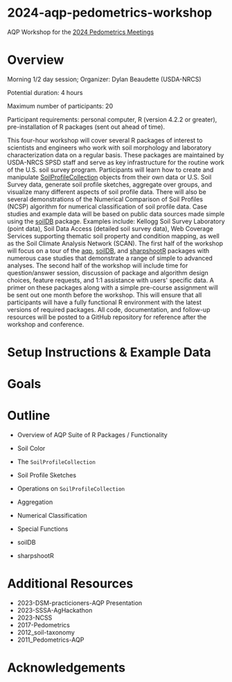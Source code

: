 # 2024-aqp-pedometrics-workshop
AQP Workshop for the [2024 Pedometrics Meetings](http://pedometrics.org/pedometrics-2024-addressing-the-10-challenges/)

# Overview
Morning 1/2 day session; Organizer: Dylan Beaudette (USDA-NRCS)

Potential duration: 4 hours

Maximum number of participants: 20

Participant requirements: personal computer, R (version 4.2.2 or greater), pre-installation of R packages (sent out ahead of time).

This four-hour workshop will cover several R packages of interest to scientists and engineers who work with soil morphology and laboratory characterization data on a regular basis. These packages are maintained by USDA-NRCS SPSD staff and serve as key infrastructure for the routine work of the U.S. soil survey program. Participants will learn how to create and manipulate [SoilProfileCollection](https://ncss-tech.github.io/aqp/articles/Introduction-to-SoilProfileCollection-Objects.html) objects from their own data or U.S. Soil Survey data, generate soil profile sketches, aggregate over groups, and visualize many different aspects of soil profile data. There will also be several demonstrations of the Numerical Comparison of Soil Profiles (NCSP) algorithm for numerical classification of soil profile data. Case studies and example data will be based on public data sources made simple using the [soilDB](https://ncss-tech.github.io/soilDB/) package. Examples include: Kellogg Soil Survey Laboratory (point data), Soil Data Access (detailed soil survey data), Web Coverage Services supporting thematic soil property and condition mapping, as well as the Soil Climate Analysis Network (SCAN). The first half of the workshop will focus on a tour of the [aqp](https://ncss-tech.github.io/aqp/), [soilDB](https://ncss-tech.github.io/soilDB/), and [sharpshootR](https://ncss-tech.github.io/sharpshootR/) packages with numerous case studies that demonstrate a range of simple to advanced analyses. The second half of the workshop will include time for question/answer session, discussion of package and algorithm design choices, feature requests, and 1:1 assistance with users' specific data. A primer on these packages along with a simple pre-course assignment will be sent out one month before the workshop. This will ensure that all participants will have a fully functional R environment with the latest versions of required packages. All code, documentation, and follow-up resources will be posted to a GitHub repository for reference after the workshop and conference.

# Setup Instructions & Example Data


# Goals






# Outline

  * Overview of AQP Suite of R Packages / Functionality
  
  * Soil Color
  
  * The `SoilProfileCollection`
  
  * Soil Profile Sketches
  
  * Operations on `SoilProfileCollection`
  
  * Aggregation
  
  * Numerical Classification
  
  * Special Functions
  
  * soilDB
  
  * sharpshootR
  


# Additional Resources

  * 2023-DSM-practicioners-AQP Presentation
  * 2023-SSSA-AgHackathon
  * 2023-NCSS
  * 2017-Pedometrics
  * 2012_soil-taxonomy
  * 2011_Pedometrics-AQP



# Acknowledgements

